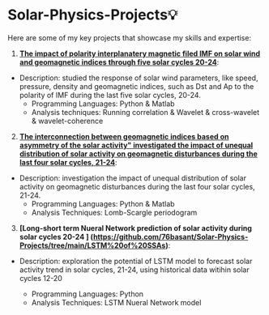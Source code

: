 # Solar-Physics-Projects💡  
Here are some of my key projects that showcase my skills and expertise:

1. **[The impact of polarity interplanatery magnetic filed IMF on solar wind and geomagnetic indices through five solar cycles 20-24](https://github.com/76basant/Solar-Physics-Projects/tree/3e425df82efdad6bffaefede083d43ef5a769154/Toward%20and%20Away%20Direction%20of%20IMF)**:
- Description: studied the response of solar wind parameters, like speed, pressure, density and geomagnetic indices, such as Dst and Ap to the polarity of IMF during the last five solar cycles, 20-24.
   - Programming Languages:
 Python & Matlab
   - Analysis techniques: 
Running correlation & Wavelet & cross-wavelet & wavelet-coherence 
 
2. **[The interconnection between geomagnetic indices based on asymmetry of the solar activity" investigated the impact of unequal distribution of solar activity on geomagnetic disturbances during the last four solar cycles, 21-24](https://github.com/76basant/Solar-Physics-Projects/tree/main/Lomb%20Scargle%20Periodagram%20of%20SSA%20)**:

- Description: investigation the impact of unequal distribution of solar activity on geomagnetic disturbances during the last four solar cycles, 21-24.   
   - Programming Languages:
 Python & Matlab
   - Analysis Techniques: Lomb-Scargle periodogram

3. **[Long-short term Nueral Network prediction of solar activity during solar cycles 20-24 ] (https://github.com/76basant/Solar-Physics-Projects/tree/main/LSTM%20of%20SSAs)**:
- Description: exploration the potential of LSTM model to forecast solar activity trend in solar cycles, 21-24, using historical data witihin solar cycles 12-20
 
  - Programming Languages:
 Python 
   - Analysis Techniques: LSTM Nueral Network model
